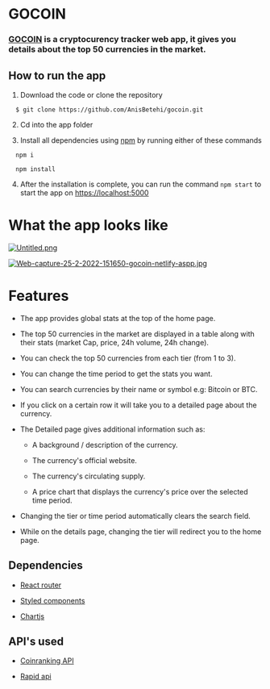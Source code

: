 # GOCOIN
### [**GOCOIN**](https://gocoin.netlify.app) is a cryptocurency tracker web app, it gives you details about the top 50 currencies in the market.


## How to run the app
1. Download the code or clone the repository
```
  $ git clone https://github.com/AnisBetehi/gocoin.git
```
2. Cd into the app folder

3. Install all dependencies using [npm](https://www.npmjs.com/) by running either of these commands
```
  npm i
```
```
  npm install
```

4. After the installation is complete, you can run the command `npm start` to start the app on [https://localhost:5000](https://localhost:5000)

# What the app looks like

[![Untitled.png](https://i.postimg.cc/8C8mzx4r/Untitled.png)](https://postimg.cc/VJRC7G3Y)

[![Web-capture-25-2-2022-151650-gocoin-netlify-aspp.jpg](https://i.postimg.cc/85pWFG6s/Web-capture-25-2-2022-151650-gocoin-netlify-aspp.jpg)](https://postimg.cc/zLQ3M9p1)

# Features

- The app provides global stats at the top of the home page.

- The top 50 currencies in the market are displayed in a table along with their stats (market Cap, price, 24h volume, 24h change).

- You can check the top 50 currencies from each tier (from 1 to 3).

- You can change the time period to get the stats you want.

- You can search currencies by their name or symbol e.g: Bitcoin or BTC.

- If you click on a certain row it will take you to a detailed page about the currency.

- The Detailed page gives additional information such as:

  - A background / description of the currency.

  - The currency's official website.

  - The currency's circulating supply.

  - A price chart that displays the currency's price over the selected time period.

- Changing the tier or time period automatically clears the search field.

- While on the details page, changing the tier will redirect you to the home page.

  


## Dependencies
- [React router](https://reactrouter.com/)

- [Styled components](https://styled-components.com/)

- [Chartjs](https://www.chartjs.org/)

## API's used

- [Coinranking API](https://developers.coinranking.com/api/documentation)

- [Rapid api](https://rapidapi.com/)
